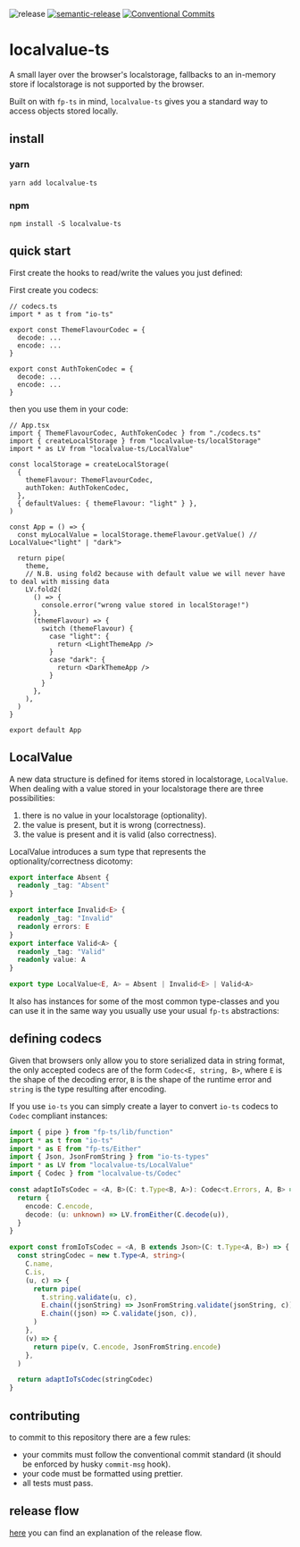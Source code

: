 ![release](https://github.com/fido-id/localvalue-ts/actions/workflows/release.yml/badge.svg)
[![semantic-release](https://img.shields.io/badge/%20%20%F0%9F%93%A6%F0%9F%9A%80-semantic--release-e10079.svg)](https://github.com/semantic-release/semantic-release)
[![Conventional Commits](https://img.shields.io/badge/Conventional%20Commits-1.0.0-yellow.svg)](https://conventionalcommits.org)

# localvalue-ts

A small layer over the browser's localstorage, fallbacks to an in-memory store if localstorage is not supported by the browser.

Built on with `fp-ts` in mind, `localvalue-ts` gives you a standard way to access objects stored locally.

## install

### yarn

```shell
yarn add localvalue-ts
```

### npm

```shell
npm install -S localvalue-ts
```

## quick start

First create the hooks to read/write the values you just defined:

First create you codecs:

```tsx
// codecs.ts
import * as t from "io-ts"

export const ThemeFlavourCodec = {
  decode: ...
  encode: ...
}

export const AuthTokenCodec = {
  decode: ...
  encode: ...
}
```

then you use them in your code:

```tsx
// App.tsx
import { ThemeFlavourCodec, AuthTokenCodec } from "./codecs.ts"
import { createLocalStorage } from "localvalue-ts/localStorage"
import * as LV from "localvalue-ts/LocalValue"

const localStorage = createLocalStorage(
  {
    themeFlavour: ThemeFlavourCodec,
    authToken: AuthTokenCodec,
  },
  { defaultValues: { themeFlavour: "light" } },
)

const App = () => {
  const myLocalValue = localStorage.themeFlavour.getValue() // LocalValue<"light" | "dark">

  return pipe(
    theme,
    // N.B. using fold2 because with default value we will never have to deal with missing data
    LV.fold2(
      () => {
        console.error("wrong value stored in localStorage!")
      },
      (themeFlavour) => {
        switch (themeFlavour) {
          case "light": {
            return <LightThemeApp />
          }
          case "dark": {
            return <DarkThemeApp />
          }
        }
      },
    ),
  )
}

export default App
```

## LocalValue

A new data structure is defined for items stored in localstorage, `LocalValue`. When dealing with a value stored in your localstorage there are three possibilities:

1. there is no value in your localstorage (optionality).
2. the value is present, but it is wrong (correctness).
3. the value is present and it is valid (also correctness).

LocalValue introduces a sum type that represents the optionality/correctness dicotomy:

```ts
export interface Absent {
  readonly _tag: "Absent"
}

export interface Invalid<E> {
  readonly _tag: "Invalid"
  readonly errors: E
}
export interface Valid<A> {
  readonly _tag: "Valid"
  readonly value: A
}

export type LocalValue<E, A> = Absent | Invalid<E> | Valid<A>
```

It also has instances for some of the most common type-classes
and you can use it in the same way you usually use your usual `fp-ts` abstractions:

## defining codecs

Given that browsers only allow you to store serialized data in string format, the only accepted codecs are of the form `Codec<E, string, B>`, where `E` is the shape of the decoding error, `B` is the shape of the runtime error and `string` is the type resulting after encoding.

If you use `io-ts` you can simply create a layer to convert `io-ts` codecs to `Codec` compliant instances:

```ts
import { pipe } from "fp-ts/lib/function"
import * as t from "io-ts"
import * as E from "fp-ts/Either"
import { Json, JsonFromString } from "io-ts-types"
import * as LV from "localvalue-ts/LocalValue"
import { Codec } from "localvalue-ts/Codec"

const adaptIoTsCodec = <A, B>(C: t.Type<B, A>): Codec<t.Errors, A, B> => {
  return {
    encode: C.encode,
    decode: (u: unknown) => LV.fromEither(C.decode(u)),
  }
}

export const fromIoTsCodec = <A, B extends Json>(C: t.Type<A, B>) => {
  const stringCodec = new t.Type<A, string>(
    C.name,
    C.is,
    (u, c) => {
      return pipe(
        t.string.validate(u, c),
        E.chain((jsonString) => JsonFromString.validate(jsonString, c)),
        E.chain((json) => C.validate(json, c)),
      )
    },
    (v) => {
      return pipe(v, C.encode, JsonFromString.encode)
    },
  )

  return adaptIoTsCodec(stringCodec)
}
```

## contributing

to commit to this repository there are a few rules:

- your commits must follow the conventional commit standard (it should be enforced by husky `commit-msg` hook).
- your code must be formatted using prettier.
- all tests must pass.

## release flow

[here](https://github.com/semantic-release/semantic-release/blob/1405b94296059c0c6878fb8b626e2c5da9317632/docs/recipes/pre-releases.md) you can find an explanation of the release flow.
